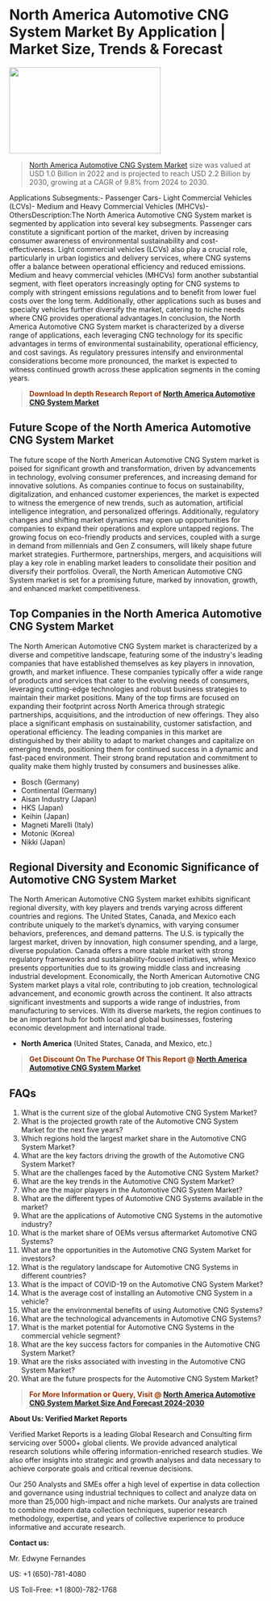 <p><h1>North America Automotive CNG System Market By Application | Market Size, Trends & Forecast</h1><p><img class="aligncenter size-medium wp-image-105565" src="https://ffe5etoiles.com/wp-content/uploads/2025/01/MST7-300x171.png" alt="" width="300" height="171" /></p><blockquote><p><a href="https://www.verifiedmarketreports.com/download-sample/?rid=586832&utm_source=Github-NA&utm_medium=377" target="_blank">North America Automotive CNG System Market</a> size was valued at USD 1.0 Billion in 2022 and is projected to reach USD 2.2 Billion by 2030, growing at a CAGR of 9.8% from 2024 to 2030.</p></blockquote>Applications Subsegments:- Passenger Cars- Light Commercial Vehicles (LCVs)- Medium and Heavy Commercial Vehicles (MHCVs)- OthersDescription:The North America Automotive CNG System market is segmented by application into several key subsegments. Passenger cars constitute a significant portion of the market, driven by increasing consumer awareness of environmental sustainability and cost-effectiveness. Light commercial vehicles (LCVs) also play a crucial role, particularly in urban logistics and delivery services, where CNG systems offer a balance between operational efficiency and reduced emissions. Medium and heavy commercial vehicles (MHCVs) form another substantial segment, with fleet operators increasingly opting for CNG systems to comply with stringent emissions regulations and to benefit from lower fuel costs over the long term. Additionally, other applications such as buses and specialty vehicles further diversify the market, catering to niche needs where CNG provides operational advantages.In conclusion, the North America Automotive CNG System market is characterized by a diverse range of applications, each leveraging CNG technology for its specific advantages in terms of environmental sustainability, operational efficiency, and cost savings. As regulatory pressures intensify and environmental considerations become more pronounced, the market is expected to witness continued growth across these application segments in the coming years.</p><blockquote><p><span style="color: #993300;"><strong>Download In depth Research Report of <a href="https://www.verifiedmarketreports.com/download-sample/?rid=586832&utm_source=Github-NA&utm_medium=377">North America Automotive CNG System Market</a></strong></span></p></blockquote><h2>Future Scope of the North America Automotive CNG System Market</h2><p>The future scope of the North American Automotive CNG System market is poised for significant growth and transformation, driven by advancements in technology, evolving consumer preferences, and increasing demand for innovative solutions. As companies continue to focus on sustainability, digitalization, and enhanced customer experiences, the market is expected to witness the emergence of new trends, such as automation, artificial intelligence integration, and personalized offerings. Additionally, regulatory changes and shifting market dynamics may open up opportunities for companies to expand their operations and explore untapped regions. The growing focus on eco-friendly products and services, coupled with a surge in demand from millennials and Gen Z consumers, will likely shape future market strategies. Furthermore, partnerships, mergers, and acquisitions will play a key role in enabling market leaders to consolidate their position and diversify their portfolios. Overall, the North American Automotive CNG System market is set for a promising future, marked by innovation, growth, and enhanced market competitiveness.</p><h2>Top Companies in the North America Automotive CNG System Market</h2><p>The North American Automotive CNG System market is characterized by a diverse and competitive landscape, featuring some of the industry's leading companies that have established themselves as key players in innovation, growth, and market influence. These companies typically offer a wide range of products and services that cater to the evolving needs of consumers, leveraging cutting-edge technologies and robust business strategies to maintain their market positions. Many of the top firms are focused on expanding their footprint across North America through strategic partnerships, acquisitions, and the introduction of new offerings. They also place a significant emphasis on sustainability, customer satisfaction, and operational efficiency. The leading companies in this market are distinguished by their ability to adapt to market changes and capitalize on emerging trends, positioning them for continued success in a dynamic and fast-paced environment. Their strong brand reputation and commitment to quality make them highly trusted by consumers and businesses alike.</p><p><ul><li>Bosch (Germany) </li><li> Continental (Germany) </li><li> Aisan Industry (Japan) </li><li> HKS (Japan) </li><li> Keihin (Japan) </li><li> Magneti Marelli (Italy) </li><li> Motonic (Korea) </li><li> Nikki (Japan)</li></ul></p><h2>Regional Diversity and Economic Significance of Automotive CNG System Market</h2><p>The North American Automotive CNG System market exhibits significant regional diversity, with key players and trends varying across different countries and regions. The United States, Canada, and Mexico each contribute uniquely to the market’s dynamics, with varying consumer behaviors, preferences, and demand patterns. The U.S. is typically the largest market, driven by innovation, high consumer spending, and a large, diverse population. Canada offers a more stable market with strong regulatory frameworks and sustainability-focused initiatives, while Mexico presents opportunities due to its growing middle class and increasing industrial development. Economically, the North American Automotive CNG System market plays a vital role, contributing to job creation, technological advancement, and economic growth across the continent. It also attracts significant investments and supports a wide range of industries, from manufacturing to services. With its diverse markets, the region continues to be an important hub for both local and global businesses, fostering economic development and international trade.</p><ul> <li><strong>North America</strong> (United States, Canada, and Mexico, etc.)</li></ul><blockquote><p><span style="color: #993300;"><strong>Get Discount On The Purchase Of This Report @ <a href="https://www.verifiedmarketreports.com/ask-for-discount/?rid=586832&utm_source=Github-NA&utm_medium=377">North America Automotive CNG System Market</a></strong></span></p></blockquote><h2>FAQs</h2><p><ol> <li>What is the current size of the global Automotive CNG System Market?</div><div></li> <li>What is the projected growth rate of the Automotive CNG System Market for the next five years?</div><div></li> <li>Which regions hold the largest market share in the Automotive CNG System Market?</div><div></li> <li>What are the key factors driving the growth of the Automotive CNG System Market?</div><div></li> <li>What are the challenges faced by the Automotive CNG System Market?</div><div></li> <li>What are the key trends in the Automotive CNG System Market?</div><div></li> <li>Who are the major players in the Automotive CNG System Market?</div><div></li> <li>What are the different types of Automotive CNG Systems available in the market?</div><div></li> <li>What are the applications of Automotive CNG Systems in the automotive industry?</div><div></li> <li>What is the market share of OEMs versus aftermarket Automotive CNG Systems?</div><div></li> <li>What are the opportunities in the Automotive CNG System Market for investors?</div><div></li> <li>What is the regulatory landscape for Automotive CNG Systems in different countries?</div><div></li> <li>What is the impact of COVID-19 on the Automotive CNG System Market?</div><div></li> <li>What is the average cost of installing an Automotive CNG System in a vehicle?</div><div></li> <li>What are the environmental benefits of using Automotive CNG Systems?</div><div></li> <li>What are the technological advancements in Automotive CNG Systems?</div><div></li> <li>What is the market potential for Automotive CNG Systems in the commercial vehicle segment?</div><div></li> <li>What are the key success factors for companies in the Automotive CNG System Market?</div><div></li> <li>What are the risks associated with investing in the Automotive CNG System Market?</div><div></li> <li>What are the future prospects for the Automotive CNG System Market?</div><div></li></ol></p><blockquote><p><span style="color: #993300;"><strong>For More Information or Query, Visit @ <a href="https://www.verifiedmarketreports.com/product/automotive-cng-system-market/">North America Automotive CNG System Market Size And Forecast 2024-2030</a></strong></span></p></blockquote><p><strong>About Us: Verified Market Reports</strong></p><p>Verified Market Reports is a leading Global Research and Consulting firm servicing over 5000+ global clients. We provide advanced analytical research solutions while offering information-enriched research studies. We also offer insights into strategic and growth analyses and data necessary to achieve corporate goals and critical revenue decisions.</p><p>Our 250 Analysts and SMEs offer a high level of expertise in data collection and governance using industrial techniques to collect and analyze data on more than 25,000 high-impact and niche markets. Our analysts are trained to combine modern data collection techniques, superior research methodology, expertise, and years of collective experience to produce informative and accurate research.</p><p><strong>Contact us:</strong></p><p>Mr. Edwyne Fernandes</p><p>US: +1 (650)-781-4080</p><p>US Toll-Free: +1 (800)-782-1768</p>
